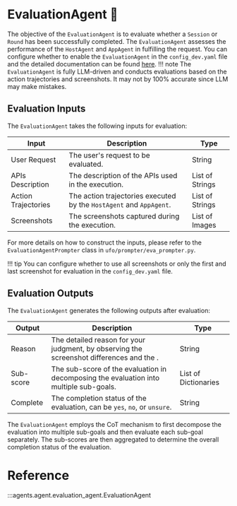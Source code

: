 # EvaluationAgent 🧐

The objective of the `EvaluationAgent` is to evaluate whether a `Session` or `Round` has been successfully completed. The `EvaluationAgent` assesses the performance of the `HostAgent` and `AppAgent` in fulfilling the request. You can configure whether to enable the `EvaluationAgent` in the `config_dev.yaml` file and the detailed documentation can be found [here](../configurations/developer_configuration.md).
!!! note
    The `EvaluationAgent` is fully LLM-driven and conducts evaluations based on the action trajectories and screenshots. It may not by 100% accurate since LLM may make mistakes.


## Evaluation Inputs
The `EvaluationAgent` takes the following inputs for evaluation:

| Input | Description | Type |
| --- | --- | --- |
| User Request | The user's request to be evaluated. | String |
| APIs Description | The description of the APIs used in the execution. | List of Strings |
| Action Trajectories | The action trajectories executed by the `HostAgent` and `AppAgent`. | List of Strings |
| Screenshots | The screenshots captured during the execution. | List of Images |

For more details on how to construct the inputs, please refer to the `EvaluationAgentPrompter` class in `ufo/prompter/eva_prompter.py`.

!!! tip
    You can configure whether to use all screenshots or only the first and last screenshot for evaluation in the `config_dev.yaml` file.


## Evaluation Outputs
The `EvaluationAgent` generates the following outputs after evaluation:

| Output | Description | Type |
| --- | --- | --- |
| Reason | The detailed reason for your judgment, by observing the screenshot differences and the <Execution Trajectory>. | String |
| Sub-score | The sub-score of the evaluation in decomposing the evaluation into multiple sub-goals. | List of Dictionaries |
| Complete | The completion status of the evaluation, can be `yes`, `no`, or `unsure`. | String |

The `EvaluationAgent` employs the CoT mechanism to first decompose the evaluation into multiple sub-goals and then evaluate each sub-goal separately. The sub-scores are then aggregated to determine the overall completion status of the evaluation.

# Reference

:::agents.agent.evaluation_agent.EvaluationAgent


